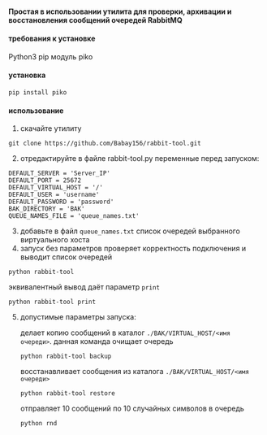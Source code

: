 #### Простая в использовании утилита для проверки, архивации и восстановления сообщений очередей RabbitMQ

#### требования к установке
  Python3
  pip
  модуль piko

#### установка
```
pip install piko
```
#### использование
1. скачайте утилиту
```
git clone https://github.com/Babay156/rabbit-tool.git
```
2. отредактируйте в файле rabbit-tool.py переменные перед запуском:
```
DEFAULT_SERVER = 'Server_IP'
DEFAULT_PORT = 25672
DEFAULT_VIRTUAL_HOST = '/'
DEFAULT_USER = 'username'
DEFAULT_PASSWORD = 'password'
BAK_DIRECTORY = 'BAK'
QUEUE_NAMES_FILE = 'queue_names.txt'
```
3. добавьте в файл `queue_names.txt` список очередей выбранного виртуального хоста
4. запуск без параметров проверяет корректность подключения и выводит список очередей
```
python rabbit-tool
```
эквивалентный вывод даёт параметр `print`
```
python rabbit-tool print
```
5. допустимые параметры запуска:
   
   делает копию сообщений в каталог `./BAK/VIRTUAL_HOST/<имя очереди>`. данная команда очищает очередь
   ```
   python rabbit-tool backup
   ```
   восстанавливает сообщения из каталога `./BAK/VIRTUAL_HOST/<имя очереди>`
   ```
   python rabbit-tool restore
   ```
   отправляет 10 сообщений по 10 случайных символов в очередь
   ```
   python rnd
   ```
